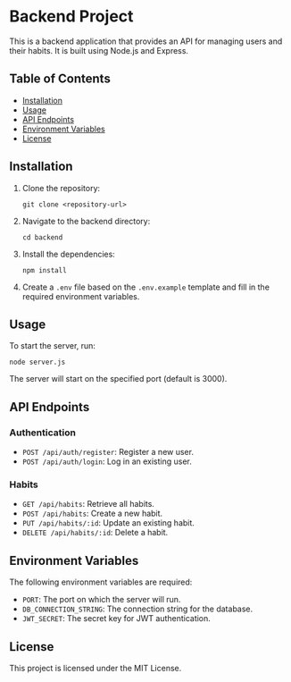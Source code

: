 # Backend Project

This is a backend application that provides an API for managing users and their habits. It is built using Node.js and Express.

## Table of Contents

- [Installation](#installation)
- [Usage](#usage)
- [API Endpoints](#api-endpoints)
- [Environment Variables](#environment-variables)
- [License](#license)

## Installation

1. Clone the repository:
   ```
   git clone <repository-url>
   ```
2. Navigate to the backend directory:
   ```
   cd backend
   ```
3. Install the dependencies:
   ```
   npm install
   ```
4. Create a `.env` file based on the `.env.example` template and fill in the required environment variables.

## Usage

To start the server, run:
```
node server.js
```
The server will start on the specified port (default is 3000).

## API Endpoints

### Authentication

- `POST /api/auth/register`: Register a new user.
- `POST /api/auth/login`: Log in an existing user.

### Habits

- `GET /api/habits`: Retrieve all habits.
- `POST /api/habits`: Create a new habit.
- `PUT /api/habits/:id`: Update an existing habit.
- `DELETE /api/habits/:id`: Delete a habit.

## Environment Variables

The following environment variables are required:

- `PORT`: The port on which the server will run.
- `DB_CONNECTION_STRING`: The connection string for the database.
- `JWT_SECRET`: The secret key for JWT authentication.

## License

This project is licensed under the MIT License.